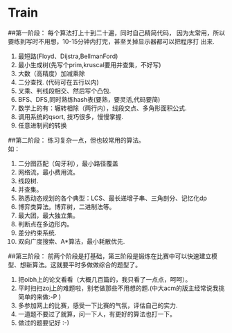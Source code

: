 # Train

##第一阶段：
每个算法打上十到二十遍，同时自己精简代码，
因为太常用，所以要练到写时不用想，10-15分钟内打完，甚至关掉显示器都可以把程序打
出来.  
1. 最短路(Floyd、Dijstra,BellmanFord)  
2. 最小生成树(先写个prim,kruscal要用并查集，不好写)   
3. 大数（高精度）加减乘除   
4. 二分查找. (代码可在五行以内)   
5. 叉乘、判线段相交、然后写个凸包.   
6. BFS、DFS,同时熟练hash表(要熟，要灵活,代码要简)   
7. 数学上的有：辗转相除（两行内），线段交点、多角形面积公式.   
8. 调用系统的qsort, 技巧很多，慢慢掌握.   
9. 任意进制间的转换


##第二阶段：
练习复杂一点，但也较常用的算法。   
如：     
1. 二分图匹配（匈牙利），最小路径覆盖   
2. 网络流，最小费用流。   
3. 线段树.   
4. 并查集。   
5. 熟悉动态规划的各个典型：LCS、最长递增子串、三角剖分、记忆化dp   
6. 博弈类算法。博弈树，二进制法等。   
7. 最大团，最大独立集。   
8. 判断点在多边形内。   
9. 差分约束系统.   
10. 双向广度搜索、A*算法，最小耗散优先.


##第三阶段：
前两个阶段是打基础，第三阶段是锻炼在比赛中可以快速建立模型、想新算法。这就要平时多做做综合的题型了。   
1. 把oibh上的论文看看（大概几百篇的，我只看了一点点，呵呵）。   
2. 平时扫扫zoj上的难题啦，别老做那些不用想的题.(中大acm的版主经常说我挑简单的来做:-P )   
3. 多参加网上的比赛，感受一下比赛的气氛，评估自己的实力.   
4. 一道题不要过了就算，问一下人，有更好的算法也打一下。   
5. 做过的题要记好 :-)
